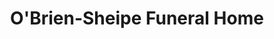 ---
title: "O'Brien-Sheipe Funeral Home"
url: /elmont/obrien-sheipe-funeral-home-elmont-road/
shop: Bestattungen
---